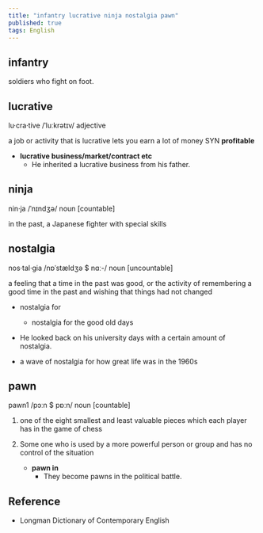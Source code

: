 ```yaml
---
title: "infantry lucrative ninja nostalgia pawn"
published: true
tags: English
---
```


## infantry

soldiers who fight on foot.

## lucrative

lu·cra·tive /ˈluːkrətɪv/ adjective

a job or activity that is lucrative lets you earn a lot of money SYN **profitable**

- **lucrative business/market/contract etc**
  - He inherited a lucrative business from his father.

## ninja

nin·ja /ˈnɪndʒə/ noun [countable]

in the past, a Japanese fighter with special skills

## nostalgia

nos·tal·gia /nɒˈstældʒə $ nɑː-/ noun [uncountable]

a feeling that a time in the past was good, or the activity of remembering a good time in the past and wishing that things had not changed

- nostalgia for
  - nostalgia for the good old days

- He looked back on his university days with a certain amount of nostalgia.
- a wave of nostalgia for how great life was in the 1960s

## pawn

pawn1 /pɔːn $ pɒːn/ noun [countable]

1. one of the eight smallest and least valuable pieces which each player has in the game
   of chess

2. Some one who is used by a more powerful person or group and has no control of the situation
   - **pawn in**
     - They become pawns in the political battle.

## Reference

- Longman Dictionary of Contemporary English